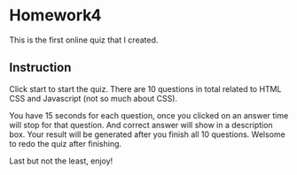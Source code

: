 # Homework4
This is the first online quiz that I created.

## Instruction
Click start to start the quiz.
There are 10 questions in total related to HTML CSS and Javascript (not so much about CSS).

You have 15 seconds for each question, once you clicked on an answer time will stop for that question. And correct answer will show in a description box. 
Your result will be generated after you finish all 10 questions.
Welsome to redo the quiz after finishing.

Last but not the least, enjoy!


